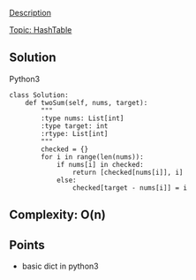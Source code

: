 [Description](https://leetcode.com/problems/two-sum/description/)

[Topic: HashTable](../topics/hashTable.md)
## Solution 
Python3
```python3
class Solution:
    def twoSum(self, nums, target):
        """
        :type nums: List[int]
        :type target: int
        :rtype: List[int]
        """
        checked = {}
        for i in range(len(nums)):
            if nums[i] in checked:
                return [checked[nums[i]], i]
            else:
                checked[target - nums[i]] = i
```
## Complexity: O(n)
## Points
* basic dict in python3
